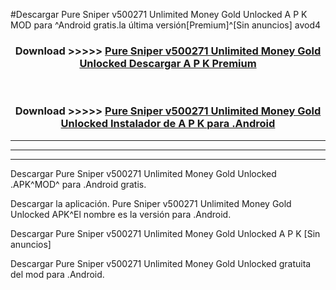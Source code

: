 #Descargar Pure Sniper v500271 Unlimited Money Gold Unlocked  A P K MOD para ^Android gratis.la última versión[Premium]^[Sin anuncios] avod4



<div align="center">
<h3>Download >>>>> <a href="https://es-web.web.app/?es= ${title}">Pure Sniper v500271 Unlimited Money Gold Unlocked  Descargar A P K Premium</a></h3><br>

<h3>Download >>>>> <a href="https://es-web.web.app/?es= ${title}">Pure Sniper v500271 Unlimited Money Gold Unlocked  Instalador de A P K para .Android</a></h3>
</div>


----------------------------------------------------------

----------------------------------------------------------

----------------------------------------------------------

Descargar Pure Sniper v500271 Unlimited Money Gold Unlocked  .APK^MOD^ para .Android gratis.

Descargar la aplicación. Pure Sniper v500271 Unlimited Money Gold Unlocked  APK^El nombre es la versión para .Android.

Descargar Pure Sniper v500271 Unlimited Money Gold Unlocked  A P K [Sin anuncios]

Descargar Pure Sniper v500271 Unlimited Money Gold Unlocked  gratuita del mod para .Android.